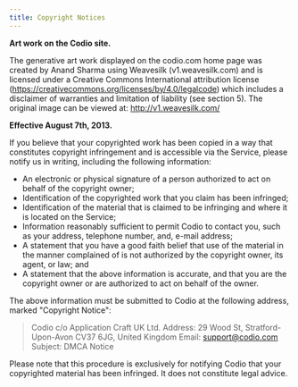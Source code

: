 ```yaml
---
title: Copyright Notices
---
```

**Art work on the Codio site.**

The generative art work displayed on the codio.com home page was created by Anand Sharma using Weavesilk (v1.weavesilk.com) and is licensed under a Creative Commons International attribution license (https://creativecommons.org/licenses/by/4.0/legalcode) which includes a disclaimer of warranties and limitation of liability (see section 5).  The original image can be viewed at: http://v1.weavesilk.com/

**Effective August 7th, 2013.**

If you believe that your copyrighted work has been copied in a way that constitutes copyright infringement and is accessible via the Service, please notify us in writing, including the following information:

 - An electronic or physical signature of a person authorized to act on behalf of the copyright owner;
 - Identification of the copyrighted work that you claim has been infringed;
 - Identification of the material that is claimed to be infringing and where it is located on the Service;
 - Information reasonably sufficient to permit Codio to contact you, such as your address, telephone number, and, e-mail address;
 - A statement that you have a good faith belief that use of the material in the manner complained of is not authorized by the copyright owner, its agent, or law; and
 - A statement that the above information is accurate, and that you are the copyright owner or are authorized to act on behalf of the owner.

The above information must be submitted to Codio at the following address, marked "Copyright Notice":

> Codio
> c/o Application Craft UK Ltd.
> Address: 29 Wood St, Stratford-Upon-Avon CV37 6JG, United Kingdom
> Email: support@codio.com
> Subject: DMCA Notice

Please note that this procedure is exclusively for notifying Codio that your copyrighted material has been infringed. It does not constitute legal advice.
